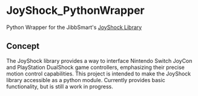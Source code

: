 # JoyShock_PythonWrapper
Python Wrapper for the JibbSmart's [JoyShock Library](https://github.com/JibbSmart/JoyShockLibrary)

## Concept
The JoyShock library provides a way to interface Nintendo Switch JoyCon and PlayStation DualShock game controllers, emphasizing their precise motion control capabilities. This project is intended to make the JoyShock library accessible as a python module. Currently provides basic functionality, but is still a work in progress.
